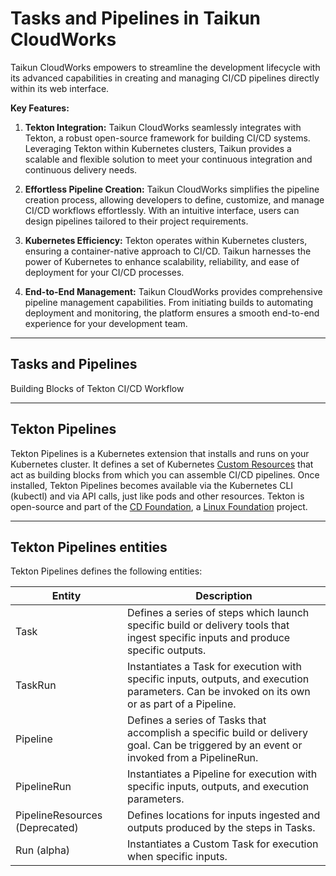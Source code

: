 # **Tasks and Pipelines in Taikun CloudWorks**

Taikun CloudWorks empowers to streamline the development lifecycle with its advanced capabilities in creating and managing CI/CD pipelines directly within its web interface.

**Key Features:**

1. **Tekton Integration:** Taikun CloudWorks seamlessly integrates with Tekton, a robust open-source framework for building CI/CD systems. Leveraging Tekton within Kubernetes clusters, Taikun provides a scalable and flexible solution to meet your continuous integration and continuous delivery needs.

2. **Effortless Pipeline Creation:** Taikun CloudWorks simplifies the pipeline creation process, allowing developers to define, customize, and manage CI/CD workflows effortlessly. With an intuitive interface, users can design pipelines tailored to their project requirements.

3. **Kubernetes Efficiency:** Tekton operates within Kubernetes clusters, ensuring a container-native approach to CI/CD. Taikun harnesses the power of Kubernetes to enhance scalability, reliability, and ease of deployment for your CI/CD processes.

4. **End-to-End Management:** Taikun CloudWorks provides comprehensive pipeline management capabilities. From initiating builds to automating deployment and monitoring, the platform ensures a smooth end-to-end experience for your development team.

---

## **Tasks and Pipelines**

Building Blocks of Tekton CI/CD Workflow

---

## **Tekton Pipelines**

Tekton Pipelines is a Kubernetes extension that installs and runs on your Kubernetes cluster. It defines a set of Kubernetes [Custom Resources](https://kubernetes.io/docs/concepts/extend-kubernetes/api-extension/custom-resources/) that act as building blocks from which you can assemble CI/CD pipelines. Once installed, Tekton Pipelines becomes available via the Kubernetes CLI (kubectl) and via API calls, just like pods and other resources. Tekton is open-source and part of the [CD Foundation](https://cd.foundation/), a [Linux Foundation](https://www.linuxfoundation.org/projects/) project.

----

## **Tekton Pipelines entities**

Tekton Pipelines defines the following entities:

| Entity                         | Description                           |
| -----------------------------  | ------------------------------------- |
| Task                           | Defines a series of steps which launch specific build or delivery tools that ingest specific inputs and produce specific outputs.                    |
| TaskRun                        | Instantiates a Task for execution with specific inputs, outputs, and execution parameters. Can be invoked on its own or as part of a Pipeline.                          |
| Pipeline                       | Defines a series of Tasks that accomplish a specific build or delivery goal. Can be triggered by an event or invoked from a PipelineRun. |
| PipelineRun                    | Instantiates a Pipeline for execution with specific inputs, outputs, and execution parameters.|
| PipelineResources (Deprecated) | Defines locations for inputs ingested and outputs produced by the steps in Tasks.|
| Run (alpha)                    | Instantiates a Custom Task for execution when specific inputs.|
